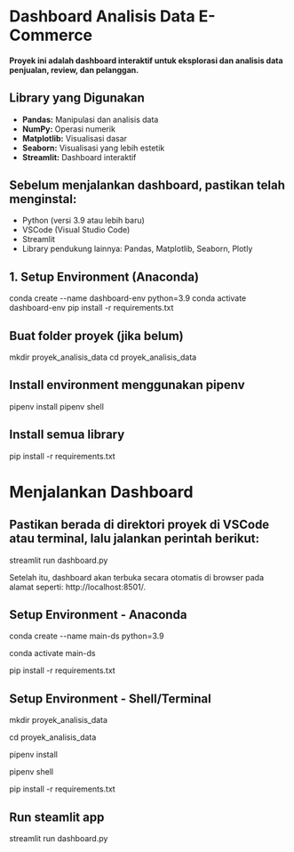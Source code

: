 # Dashboard Analisis Data E-Commerce

#### Proyek ini adalah dashboard interaktif untuk eksplorasi dan analisis data penjualan, review, dan pelanggan.

## Library yang Digunakan
- **Pandas:** Manipulasi dan analisis data  
- **NumPy:** Operasi numerik  
- **Matplotlib:** Visualisasi dasar  
- **Seaborn:** Visualisasi yang lebih estetik  
- **Streamlit:** Dashboard interaktif

## Sebelum menjalankan dashboard, pastikan telah menginstal:
- Python (versi 3.9 atau lebih baru)
- VSCode (Visual Studio Code)
- Streamlit
- Library pendukung lainnya: Pandas, Matplotlib, Seaborn, Plotly

## 1. Setup Environment (Anaconda)
conda create --name dashboard-env python=3.9
conda activate dashboard-env
pip install -r requirements.txt

## Buat folder proyek (jika belum)
mkdir proyek_analisis_data
cd proyek_analisis_data

## Install environment menggunakan pipenv
pipenv install
pipenv shell

## Install semua library
pip install -r requirements.txt


# Menjalankan Dashboard

## Pastikan berada di direktori proyek di VSCode atau terminal, lalu jalankan perintah berikut:

streamlit run dashboard.py

Setelah itu, dashboard akan terbuka secara otomatis di browser pada alamat seperti: http://localhost:8501/.

## Setup Environment - Anaconda

conda create --name main-ds python=3.9

conda activate main-ds

pip install -r requirements.txt

## Setup Environment - Shell/Terminal

mkdir proyek_analisis_data

cd proyek_analisis_data

pipenv install

pipenv shell

pip install -r requirements.txt

## Run steamlit app

streamlit run dashboard.py

